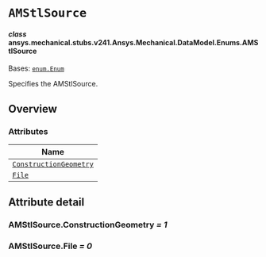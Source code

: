 # `AMStlSource`



#### *class* ansys.mechanical.stubs.v241.Ansys.Mechanical.DataModel.Enums.AMStlSource

Bases: [`enum.Enum`](https://docs.python.org/3/library/enum.html#enum.Enum)

Specifies the AMStlSource.

<!-- !! processed by numpydoc !! -->

<a id="overview"></a>

## Overview

### Attributes

| Name |
| ---------------------------------------------------------------------------------------------------------------------------------- |
| [`ConstructionGeometry`](../../../../../v242/Ansys/Mechanical/DataModel/Enums/AMStlSource.md#AMStlSource.ConstructionGeometry) |
| [`File`](../../../../../v242/Ansys/Mechanical/DataModel/Enums/AMStlSource.md#AMStlSource.File) |

<a id="attribute-detail"></a>

## Attribute detail

<a id="AMStlSource.ConstructionGeometry"></a>

### AMStlSource.ConstructionGeometry *= 1*

<a id="AMStlSource.File"></a>

### AMStlSource.File *= 0*


